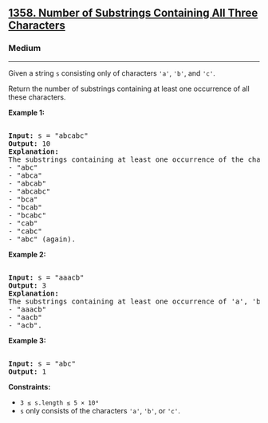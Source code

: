 ### <h2><a href="https://leetcode.com/problems/number-of-substrings-containing-all-three-characters/">1358. Number of Substrings Containing All Three Characters</a></h2>  
<h3>Medium</h3>  
<hr>  
<div>  
<p>Given a string <code>s</code> consisting only of characters <code>'a'</code>, <code>'b'</code>, and <code>'c'</code>.</p>  

<p>Return the number of substrings containing at least one occurrence of all these characters.</p>  

<p><strong>Example 1:</strong></p>  
<pre>  
<strong>Input:</strong> s = "abcabc"  
<strong>Output:</strong> 10  
<strong>Explanation:</strong>  
The substrings containing at least one occurrence of the characters 'a', 'b', and 'c' are:  
- "abc"  
- "abca"  
- "abcab"  
- "abcabc"  
- "bca"  
- "bcab"  
- "bcabc"  
- "cab"  
- "cabc"  
- "abc" (again).  
</pre>  

<p><strong>Example 2:</strong></p>  
<pre>  
<strong>Input:</strong> s = "aaacb"  
<strong>Output:</strong> 3  
<strong>Explanation:</strong>  
The substrings containing at least one occurrence of 'a', 'b', and 'c' are:  
- "aaacb"  
- "aacb"  
- "acb".  
</pre>  

<p><strong>Example 3:</strong></p>  
<pre>  
<strong>Input:</strong> s = "abc"  
<strong>Output:</strong> 1  
</pre>  

<p><strong>Constraints:</strong></p>  
<ul>  
<li><code>3 ≤ s.length ≤ 5 × 10⁴</code></li>  
<li><code>s</code> only consists of the characters <code>'a'</code>, <code>'b'</code>, or <code>'c'</code>.</li>  
</ul>  
</div>  
